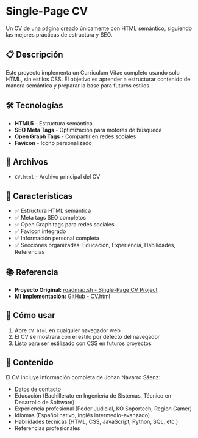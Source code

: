 # Single-Page CV

Un CV de una página creado únicamente con HTML semántico, siguiendo las mejores prácticas de estructura y SEO.

## 📋 Descripción

Este proyecto implementa un Curriculum Vitae completo usando solo HTML, sin estilos CSS. El objetivo es aprender a estructurar contenido de manera semántica y preparar la base para futuros estilos.

## 🛠️ Tecnologías

- **HTML5** - Estructura semántica
- **SEO Meta Tags** - Optimización para motores de búsqueda
- **Open Graph Tags** - Compartir en redes sociales
- **Favicon** - Icono personalizado

## 📁 Archivos

- `CV.html` - Archivo principal del CV

## 🎯 Características

- ✅ Estructura HTML semántica
- ✅ Meta tags SEO completos
- ✅ Open Graph tags para redes sociales
- ✅ Favicon integrado
- ✅ Información personal completa
- ✅ Secciones organizadas: Educación, Experiencia, Habilidades, Referencias

## 📚 Referencia

- **Proyecto Original:** [roadmap.sh - Single-Page CV Project](https://roadmap.sh/projects/single-page-cv)
- **Mi Implementación:** [GitHub - CV.html](https://github.com/CrNano/FrontendProjects/blob/main/01-single-page-cv/CV.html)

## 🚀 Cómo usar

1. Abre `CV.html` en cualquier navegador web
2. El CV se mostrará con el estilo por defecto del navegador
3. Listo para ser estilizado con CSS en futuros proyectos

## 📝 Contenido

El CV incluye información completa de Johan Navarro Sáenz:
- Datos de contacto
- Educación (Bachillerato en Ingeniería de Sistemas, Técnico en Desarrollo de Software)
- Experiencia profesional (Poder Judicial, KO Soportech, Region Gamer)
- Idiomas (Español nativo, Inglés intermedio-avanzado)
- Habilidades técnicas (HTML, CSS, JavaScript, Python, SQL, etc.)
- Referencias profesionales
